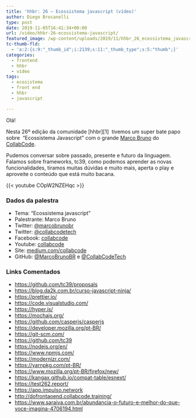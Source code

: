 ```yaml
---
title: 'hhbr: 26 – Ecossistema javascript (vídeo)'
author: Diego Brocanelli
type: post
date: 2019-11-05T16:41:34+00:00
url: /video/hhbr-26-ecossistema-javascript/
featured_image: /wp-content/uploads/2019/11/hhbr_26_ecossistema_javascript.png
tc-thumb-fld:
  - 'a:2:{s:9:"_thumb_id";i:2139;s:11:"_thumb_type";s:5:"thumb";}'
categories:
  - frontend
  - hhbr
  - vídeo
tags:
  - ecosistema
  - front end
  - hhbr
  - javascript

---
```


Olá!

Nesta 26º edição da comunidade [hhbr][1]  tivemos um super bate papo sobre  “Ecossistema Javascript” com o grande [Marco Bruno][2] do [CollabCode][3].

Pudemos conversar sobre passado, presente e futuro da linguagem. Falamos sobre frameworks, tc39, como podemos aprender as novas funcionalidades, tiramos muitas dúvidas e muito mais, aperta o play e aproveite o conteúdo que está muito bacana.

{{< youtube COpW2NZEHqc >}}

### Dados da palestra

* Tema: &#8220;Ecossistema javascript”
* Palestrante: Marco Bruno 
* Twitter: [@marcobrunobr][2] 
* Twitter: [@collabcodetech][4] 
* Facebook: [collabcode][5] 
* Youtube: [collabcode][6] 
* Site: [medium.com/collabcode][3] 
* GitHub: [@MarcoBrunoBR][7] e [@CollabCodeTech][8]

### Links Comentados

* https://github.com/tc39/proposals 
* https://blog.da2k.com.br/curso-javascript-ninja/ 
* https://prettier.io/ 
* https://code.visualstudio.com/ 
* https://hyper.is/ 
* https://mochajs.org/ 
* https://github.com/casperjs/casperjs 
* https://developer.mozilla.org/pt-BR/ 
* https://git-scm.com/ 
* https://github.com/tc39 
* https://nodejs.org/en/ 
* https://www.npmjs.com/ 
* https://modernizr.com/ 
* https://yarnpkg.com/pt-BR/ 
* https://www.mozilla.org/pt-BR/firefox/new/ 
* https://kangax.github.io/compat-table/esnext/ 
* https://test262.report/ 
* https://app.impulso.network 
* http://dofrontaoend.collabcode.training/ 
* https://www.saraiva.com.br/abundancia-o-futuro-e-melhor-do-que-voce-imagina-4706194.html

 [2]: https://twitter.com/marcobrunobr
 [3]: https://medium.com/collabcode
 [4]: https://twitter.com/collabcodetech
 [5]: https://www.facebook.com/collabcode
 [6]: https://www.youtube.com/c/collabcode
 [7]: https://github.com/MarcoBrunoBR
 [8]: https://github.com/CollabCodeTech